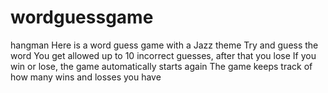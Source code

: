 # wordguessgame
hangman
Here is a word guess game with a Jazz theme
Try and guess the word
You get allowed up to 10 incorrect guesses, after that you lose
If you win or lose, the game automatically starts again
The game keeps track of how many wins and losses you have
